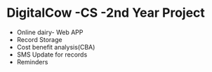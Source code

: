 # DigitalCow -CS -2nd Year Project 
- Online dairy- Web APP
- Record Storage
- Cost benefit analysis(CBA)
- SMS Update for records
- Reminders

